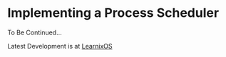 # Implementing a Process Scheduler

To Be Continued...

Latest Development is at [LearnixOS](https://github.com/learnix-os/LearnixOS/)